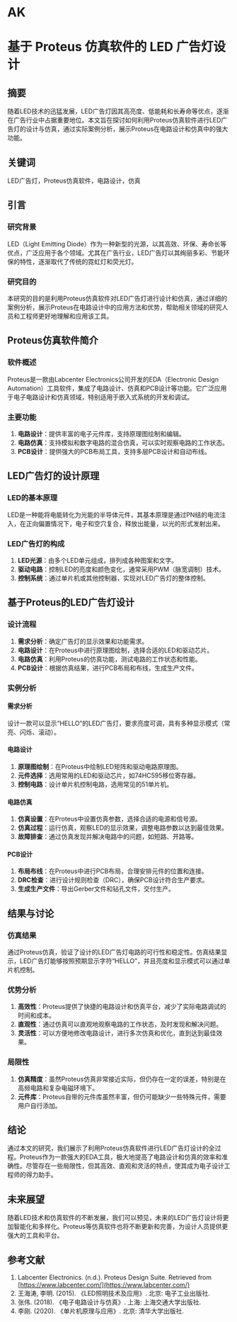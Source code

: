 # AK
# 基于 Proteus 仿真软件的 LED 广告灯设计

## 摘要
随着LED技术的迅猛发展，LED广告灯因其高亮度、低能耗和长寿命等优点，逐渐在广告行业中占据重要地位。本文旨在探讨如何利用Proteus仿真软件进行LED广告灯的设计与仿真，通过实际案例分析，展示Proteus在电路设计和仿真中的强大功能。

## 关键词
LED广告灯，Proteus仿真软件，电路设计，仿真

## 引言

### 研究背景
LED（Light Emitting Diode）作为一种新型的光源，以其高效、环保、寿命长等优点，广泛应用于各个领域。尤其在广告行业，LED广告灯以其绚丽多彩、节能环保的特性，逐渐取代了传统的霓虹灯和荧光灯。

### 研究目的
本研究的目的是利用Proteus仿真软件对LED广告灯进行设计和仿真，通过详细的案例分析，展示Proteus在电路设计中的应用方法和优势，帮助相关领域的研究人员和工程师更好地理解和应用该工具。

## Proteus仿真软件简介

### 软件概述
Proteus是一款由Labcenter Electronics公司开发的EDA（Electronic Design Automation）工具软件，集成了电路设计、仿真和PCB设计等功能。它广泛应用于电子电路设计和仿真领域，特别适用于嵌入式系统的开发和调试。

### 主要功能
1. **电路设计**：提供丰富的电子元件库，支持原理图绘制和编辑。
2. **电路仿真**：支持模拟和数字电路的混合仿真，可以实时观察电路的工作状态。
3. **PCB设计**：提供强大的PCB布局工具，支持多层PCB设计和自动布线。

## LED广告灯的设计原理

### LED的基本原理
LED是一种能将电能转化为光能的半导体元件，其基本原理是通过PN结的电流注入，在正向偏置情况下，电子和空穴复合，释放出能量，以光的形式发射出来。

### LED广告灯的构成
1. **LED光源**：由多个LED单元组成，排列成各种图案和文字。
2. **驱动电路**：控制LED的亮度和颜色变化，通常采用PWM（脉宽调制）技术。
3. **控制系统**：通过单片机或其他控制器，实现对LED广告灯的整体控制。

## 基于Proteus的LED广告灯设计

### 设计流程
1. **需求分析**：确定广告灯的显示效果和功能需求。
2. **电路设计**：在Proteus中进行原理图绘制，选择合适的LED和驱动芯片。
3. **电路仿真**：利用Proteus的仿真功能，测试电路的工作状态和性能。
4. **PCB设计**：根据仿真结果，进行PCB布局和布线，生成生产文件。

### 实例分析

#### 需求分析
设计一款可以显示“HELLO”的LED广告灯，要求亮度可调，具有多种显示模式（常亮、闪烁、滚动）。

#### 电路设计
1. **原理图绘制**：在Proteus中绘制LED矩阵和驱动电路原理图。
2. **元件选择**：选用常用的LED和驱动芯片，如74HC595移位寄存器。
3. **控制电路**：设计单片机控制电路，选用常见的51单片机。

#### 电路仿真
1. **仿真设置**：在Proteus中设置仿真参数，选择合适的电源和信号源。
2. **仿真过程**：运行仿真，观察LED的显示效果，调整电路参数以达到最佳效果。
3. **故障排查**：通过仿真发现并解决电路中的问题，如短路、开路等。

#### PCB设计
1. **布局布线**：在Proteus中进行PCB布局，合理安排元件的位置和连接。
2. **DRC检查**：进行设计规则检查（DRC），确保PCB设计符合生产要求。
3. **生成生产文件**：导出Gerber文件和钻孔文件，交付生产。

## 结果与讨论

### 仿真结果
通过Proteus仿真，验证了设计的LED广告灯电路的可行性和稳定性。仿真结果显示，LED广告灯能够按照预期显示字符“HELLO”，并且亮度和显示模式可以通过单片机控制。

### 优势分析
1. **高效性**：Proteus提供了快捷的电路设计和仿真平台，减少了实际电路调试的时间和成本。
2. **直观性**：通过仿真可以直观地观察电路的工作状态，及时发现和解决问题。
3. **灵活性**：可以方便地修改电路设计，进行多次仿真和优化，直到达到最佳效果。

### 局限性
1. **仿真精度**：虽然Proteus仿真非常接近实际，但仍存在一定的误差，特别是在高频电路和复杂电磁环境下。
2. **元件库**：Proteus自带的元件库虽然丰富，但仍可能缺少一些特殊元件，需要用户自行添加。

## 结论

通过本文的研究，我们展示了利用Proteus仿真软件进行LED广告灯设计的全过程。Proteus作为一款强大的EDA工具，极大地提高了电路设计和仿真的效率和准确性。尽管存在一些局限性，但其高效、直观和灵活的特点，使其成为电子设计工程师的得力助手。

## 未来展望

随着LED技术和仿真软件的不断发展，我们可以预见，未来的LED广告灯设计将更加智能化和多样化。Proteus等仿真软件也将不断更新和完善，为设计人员提供更强大的工具和平台。

## 参考文献

1. Labcenter Electronics. (n.d.). Proteus Design Suite. Retrieved from [https://www.labcenter.com/](https://www.labcenter.com/)
2. 王海涛, 李明. (2015). 《LED照明技术及应用》. 北京: 电子工业出版社.
3. 张伟. (2018). 《电子电路设计与仿真》. 上海: 上海交通大学出版社.
4. 李刚. (2020). 《单片机原理与应用》. 北京: 清华大学出版社.

